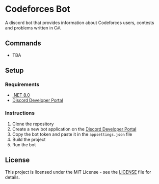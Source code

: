 # Codeforces Bot

A discord bot that provides information about Codeforces users, contests and problems written in C#.

## Commands

- TBA

## Setup

### Requirements

- [.NET 8.0](https://dotnet.microsoft.com/en-us/)
- [Discord Developer Portal](https://discord.com/developers/applications)

### Instructions

1. Clone the repository
2. Create a new bot application on the [Discord Developer Portal](https://discord.com/developers/applications)
3. Copy the bot token and paste it in the `appsettings.json` file
4. Build the project
5. Run the bot

## License

This project is licensed under the MIT License - see the [LICENSE](LICENSE) file for details.
